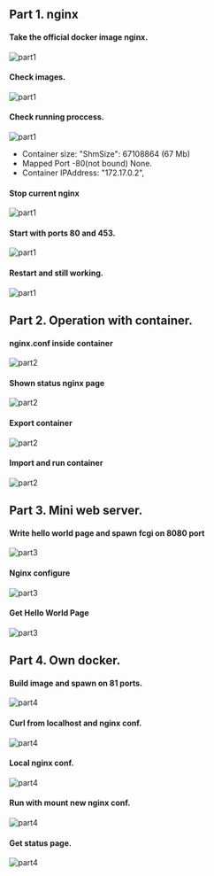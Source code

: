 ## Part 1. nginx


#### Take the official docker image **nginx**.

![part1](part_1/pull_nginx.png "Pull nginx image") 

#### Check images.

![part1](part_1/images.png "Show available images") 


#### Check running proccess.

![part1](part_1/docker_ps.png "Nginx process is running") 


- Container size: "ShmSize": 67108864 (67 Mb)
- Mapped Port -80(not bound) None. 
- Container IPAddress: "172.17.0.2",


#### Stop current nginx

![part1](part_1/stop.png "Stop curr nginx image") 

#### Start with ports 80 and 453.
![part1](part_1/welcome_ngnix.png "80 port for container connect")

#### Restart and still working.
![part1](part_1/res_work.png "Restart and still working")


## Part 2. Operation with container.

#### nginx.conf inside container
![part2](part_2/exec.png "nginx.conf")

#### Shown status nginx page
![part2](part_2/status.png "current nginx status")

#### Export container
![part2](part_2/export.png "docker export")

#### Import and run container
![part2](part_2/import_and_run.png "delete->import->run")


## Part 3. Mini web server.

#### Write hello world page and spawn fcgi on 8080 port
![part3](part_3/spawn.png "source code and swapn on 8080")

#### Nginx configure
![part3](part_3/nginx.png "nginx conf")

#### Get Hello World Page
![part3](part_3/curl.png "Get page")


## Part 4. Own docker.

#### Build image and spawn on 81 ports.
![part4](part_4/build_t.png "build and run")

#### Curl from localhost and nginx conf.
![part4](part_4/curl.png)

#### Local nginx conf.
![part4](part_4/local_nginx.png)

#### Run with mount new nginx conf.
![part4](part_4/new_nginx.png)

#### Get status page.
![part4](part_4/final.png)
